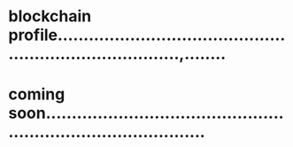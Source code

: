 # blockchain profile.............................................................................,........
# coming soon....................................................................................
